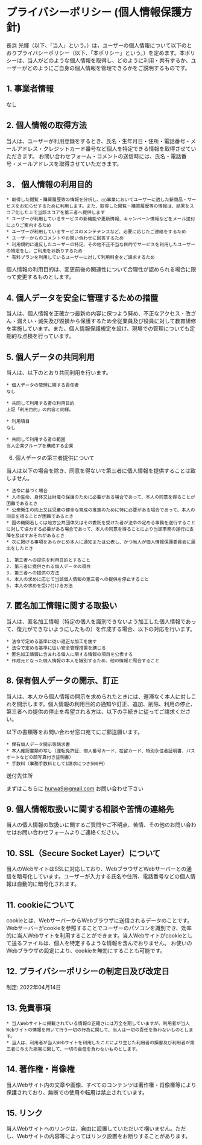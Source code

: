 # プライバシーポリシー (個人情報保護方針)

長浜 光輝（以下、「当人」という。）は，ユーザーの個人情報について以下のとおりプライバシーポリシー（以下、「本ポリシー」という。）を定めます。本ポリシーは、当人がどのような個人情報を取得し、どのように利用・共有するか、ユーザーがどのようにご自身の個人情報を管理できるかをご説明するものです。


## 1. 事業者情報

なし


## 2. 個人情報の取得方法

当人は、ユーザーが利用登録をするとき、氏名・生年月日・住所・電話番号・メールアドレス・クレジットカード番号など個人を特定できる情報を取得させていただきます。
お問い合わせフォーム・コメントの送信時には、氏名・電話番号・メールアドレスを取得させていただきます。


## 3． 個人情報の利用目的

    * 取得した閲覧・購買履歴等の情報を分析し、○○事業においてユーザーに適した新商品・サービスをお知らせするために利用します。また、取得した閲覧・購買履歴等の情報は、結果をスコア化した上で当該スコアを第三者へ提供します
    * ユーザーが利用しているサービスの新機能や更新情報、キャンペーン情報などをメール送付によりご案内するため
    * ユーザーが利用しているサービスのメンテナンスなど、必要に応じたご連絡をするため
    * ユーザーからのコメントやお問い合わせに回答するため
    * 利用規約に違反したユーザーの特定、その他不正不当な目的でサービスを利用したユーザーの特定をし、ご利用をお断りするため
    * 有料プランを利用しているユーザーに対して利用料金をご請求するため

個人情報の利用目的は、変更前後の関連性について合理性が認められる場合に限って変更するものとします。


## 4. 個人データを安全に管理するための措置

当人は、個人情報を正確かつ最新の内容に保つよう努め、不正なアクセス・改ざん・漏えい・滅失及び毀損から保護するため全従業員及び役員に対して教育研修を実施しています。また、個人情報保護規定を設け、現場での管理についても定期的な点検を行っています。


## 5. 個人データの共同利用

当人は、以下のとおり共同利用を行います。

    * 個人データの管理に関する責任者
    なし

    * 共同して利用する者の利用目的
    上記「利用目的」の内容と同様。

    * 利用項目
    なし

    * 共同して利用する者の範囲
    当人企業グループを構成する企業


6. 個人データの第三者提供について

当人は以下の場合を除き、同意を得ないで第三者に個人情報を提供することは致しません。

    * 法令に基づく場合
    * 人の生命、身体又は財産の保護のために必要がある場合であって、本人の同意を得ることが困難であるとき
    * 公衆衛生の向上又は児童の健全な育成の推進のために特に必要がある場合であって、本人の同意を得ることが困難であるとき
    * 国の機関若しくは地方公共団体又はその委託を受けた者が法令の定める事務を遂行することに対して協力する必要がある場合であって、本人の同意を得ることにより当該事務の遂行に支障を及ぼすおそれがあるとき
    * 次に掲げる事項をあらかじめ本人に通知または公表し、かつ当人が個人情報保護委員会に届出をしたとき

    1. 第三者への提供を利用目的とすること
    2. 第三者に提供される個人データの項目
    3. 第三者への提供の方法
    4. 本人の求めに応じて当該個人情報の第三者への提供を停止すること
    5. 本人の求めを受け付ける方法


## 7. 匿名加工情報に関する取扱い

当人は、匿名加工情報（特定の個人を識別できないよう加工した個人情報であって、復元ができないようにしたもの）を作成する場合、以下の対応を行います。

    * 法令で定める基準に従い適正な加工を施す
    * 法令で定める基準に従い安全管理措置を講じる
    * 匿名加工情報に含まれる個人に関する情報の項目を公表する
    * 作成元となった個人情報の本人を識別するため、他の情報と照合すること

## 8. 保有個人データの開示、訂正

当人は、本人から個人情報の開示を求められたときには、遅滞なく本人に対しこれを開示します。個人情報の利用目的の通知や訂正、追加、削除、利用の停止、第三者への提供の停止を希望される方は、以下の手続きに従ってご請求ください。

以下の書類等をお問い合わせ窓口宛てにご郵送願います。

    * 保有個人データ開示等請求書
    * 本人確認書類の写し（運転免許証、個人番号カード、在留カード、特別永住者証明書、パスポートなどの顔写真付き証明書）
    * 手数料（事務手数料として1請求につき500円）

送付先住所

まずはこちらに hurwa9@gmail.com お問い合わせ下さい


## 9. 個人情報取扱いに関する相談や苦情の連絡先

当人の個人情報の取扱いに関するご質問やご不明点、苦情、その他のお問い合わせはお問い合わせフォームよりご連絡ください。

## 10. SSL（Secure Socket Layer）について

当人のWebサイトはSSLに対応しており、WebブラウザとWebサーバーとの通信を暗号化しています。ユーザーが入力する氏名や住所、電話番号などの個人情報は自動的に暗号化されます。

## 11. cookieについて

cookieとは、WebサーバーからWebブラウザに送信されるデータのことです。Webサーバーがcookieを参照することでユーザーのパソコンを識別でき、効率的に当人Webサイトを利用することができます。当人Webサイトがcookieとして送るファイルは、個人を特定するような情報を含んでおりません。
お使いのWebブラウザの設定により、cookieを無効にすることも可能です。


## 12. プライバシーポリシーの制定日及び改定日

制定: 2022年04月14日


## 13. 免責事項

    * 当人Webサイトに掲載されている情報の正確さには万全を期していますが、利用者が当人Webサイトの情報を用いて行う一切の行為に関して、当人は一切の責任を負わないものとします。
    * 当人は、利用者が当人Webサイトを利用したことにより生じた利用者の損害及び利用者が第三者に与えた損害に関して、一切の責任を負わないものとします。

## 14. 著作権・肖像権

当人Webサイト内の文章や画像、すべてのコンテンツは著作権・肖像権等により保護されており、無断での使用や転用は禁止されています。


## 15. リンク

当人Webサイトへのリンクは、自由に設置していただいて構いません。ただし、Webサイトの内容等によってはリンク設置をお断りすることがあります。